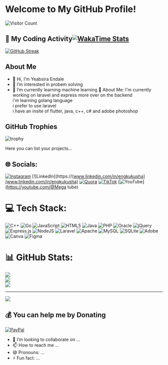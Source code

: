 # Welcome to My GitHub Profile!

![Visitor Count](https://komarev.com/ghpvc/?username=Itsyabitaa&color=blue)
<!--START_SECTION:waka-->
<!--END_SECTION:waka-->
## 🚀 My Coding Activity[![WakaTime Stats](https://github-readme-stats.vercel.app/api/wakatime?username=kukusha0514&theme=merko&hide_border=true&layout=compact&show_icons=true&range=all_time)](https://wakatime.com/@Itsyabitaa)

[![GitHub Streak](https://streak-stats.demolab.com?user=Itsyabitaa&theme=highcontrast&hide_border=true)](https://github.com/DenverCoder1/github-readme-streak-stats)

## About Me
- 👋 Hi, I’m Yeabsira Endale
- 👀 I’m interested in probem solving
- 🌱 I’m currently learning machine learning 
💫 About Me:
I'm currently working on laravel and express more over on the backend<br>i'm learning golang language <br>i prefer to use laravel<br> i have an insite of flutter,  java, c++, c# and adobe photoshop

## GitHub Trophies
![trophy](https://github-profile-trophy.vercel.app/?username=Itsyabitaa)


Here you can list your projects...
## 🌐 Socials:

[![Instagram](https://img.shields.io/badge/Instagram-%23E4405F.svg?logo=Instagram&logoColor=white)](https://instagram.com/kukusha0514) [![LinkedIn](https://(www.linkedin.com/in/engkukusha](www.linkedin.com/in/engkukusha) [![Quora](https://img.shields.io/badge/Quora-%23B92B27.svg?logo=Quora&logoColor=white)](https://quora.com/profile/itsyabitaa) [![TikTok](https://img.shields.io/badge/TikTok-%23000000.svg?logo=TikTok&logoColor=white)](https://tiktok.com/@talkingtomato) [![YouTube](https://img.shields.io/badge/YouTube-%23FF0000.svg?logo=YouTube&logoColor=white)](https://youtube.com/@Mega tube) 


# 💻 Tech Stack:
![C++](https://img.shields.io/badge/c++-%2300599C.svg?style=for-the-badge&logo=c%2B%2B&logoColor=white) ![Go](https://img.shields.io/badge/go-%2300ADD8.svg?style=for-the-badge&logo=go&logoColor=white) ![JavaScript](https://img.shields.io/badge/javascript-%23323330.svg?style=for-the-badge&logo=javascript&logoColor=%23F7DF1E) ![HTML5](https://img.shields.io/badge/html5-%23E34F26.svg?style=for-the-badge&logo=html5&logoColor=white) ![Java](https://img.shields.io/badge/java-%23ED8B00.svg?style=for-the-badge&logo=openjdk&logoColor=white) ![PHP](https://img.shields.io/badge/php-%23777BB4.svg?style=for-the-badge&logo=php&logoColor=white) ![Oracle](https://img.shields.io/badge/Oracle-F80000?style=for-the-badge&logo=oracle&logoColor=white) ![jQuery](https://img.shields.io/badge/jquery-%230769AD.svg?style=for-the-badge&logo=jquery&logoColor=white) ![Express.js](https://img.shields.io/badge/express.js-%23404d59.svg?style=for-the-badge&logo=express&logoColor=%2361DAFB) ![NodeJS](https://img.shields.io/badge/node.js-6DA55F?style=for-the-badge&logo=node.js&logoColor=white) ![Laravel](https://img.shields.io/badge/laravel-%23FF2D20.svg?style=for-the-badge&logo=laravel&logoColor=white) ![Apache](https://img.shields.io/badge/apache-%23D42029.svg?style=for-the-badge&logo=apache&logoColor=white) ![MySQL](https://img.shields.io/badge/mysql-4479A1.svg?style=for-the-badge&logo=mysql&logoColor=white) ![SQLite](https://img.shields.io/badge/sqlite-%2307405e.svg?style=for-the-badge&logo=sqlite&logoColor=white) ![Adobe](https://img.shields.io/badge/adobe-%23FF0000.svg?style=for-the-badge&logo=adobe&logoColor=white) ![Canva](https://img.shields.io/badge/Canva-%2300C4CC.svg?style=for-the-badge&logo=Canva&logoColor=white) ![Figma](https://img.shields.io/badge/figma-%23F24E1E.svg?style=for-the-badge&logo=figma&logoColor=white)
# 📊 GitHub Stats:
![](https://github-readme-stats.vercel.app/api?username=itsyabitaa&theme=dark&hide_border=false&include_all_commits=false&count_private=false)<br/>
![](https://github-readme-streak-stats.herokuapp.com/?user=itsyabitaa&theme=dark&hide_border=false)<br/>
![](https://github-readme-stats.vercel.app/api/top-langs/?username=itsyabitaa&theme=dark&hide_border=false&include_all_commits=false&count_private=false&layout=compact)

---
[![](https://visitcount.itsvg.in/api?id=itsyabitaa&icon=0&color=0)](https://visitcount.itsvg.in)

  ## 💰 You can help me by Donating
  [![PayPal](https://img.shields.io/badge/PayPal-00457C?style=for-the-badge&logo=paypal&logoColor=white)](https://paypal.me/yeabsira0514@gmail.com) 

  
<!-- Proudly created with GPRM ( https://gprm.itsvg.in ) -->
- 💞️ I’m looking to collaborate on ...
- 📫 How to reach me ...
- 😄 Pronouns: ...
- ⚡ Fun fact: ...

<!---
Itsyabitaa/Itsyabitaa is a ✨ special ✨ repository because its `README.md` (this file) appears on your GitHub profile.
You can click the Preview link to take a look at your changes.
--->
